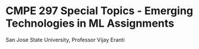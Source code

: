 # CMPE 297 Special Topics - Emerging Technologies in ML Assignments
San Jose State University, Professor Vijay Eranti

